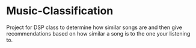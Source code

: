 # Music-Classification
Project for DSP class to determine how similar songs are and then give recommendations based on how similar a song is to the one your listening to.
